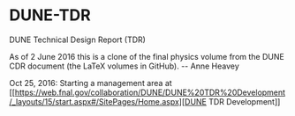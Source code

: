 # DUNE-TDR
DUNE Technical Design Report (TDR)

As of 2 June 2016 this is a clone of the final physics volume from the DUNE CDR document (the LaTeX volumes in GitHub).
-- Anne Heavey

Oct 25, 2016: Starting a management area at [[https://web.fnal.gov/collaboration/DUNE/DUNE%20TDR%20Development/_layouts/15/start.aspx#/SitePages/Home.aspx][DUNE TDR Development]]